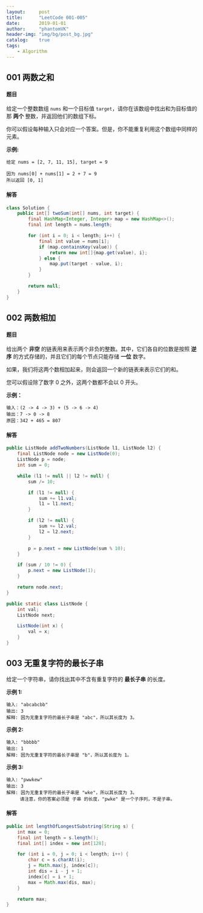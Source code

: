 ```yaml
---
layout:     post
title:      "LeetCode 001-005"
date:       2019-01-01
author:     "phantomVK"
header-img: "img/bg/post_bg.jpg"
catalog:    true
tags:
    - Algorithm
---
```


## 001 两数之和

#### 题目

给定一个整数数组 `nums` 和一个目标值 `target`，请你在该数组中找出和为目标值的那 **两个** 整数，并返回他们的数组下标。

你可以假设每种输入只会对应一个答案。但是，你不能重复利用这个数组中同样的元素。

**示例:**

```
给定 nums = [2, 7, 11, 15], target = 9

因为 nums[0] + nums[1] = 2 + 7 = 9
所以返回 [0, 1]
```

#### 解答

```java
class Solution {    
    public int[] twoSum(int[] nums, int target) {
        final HashMap<Integer, Integer> map = new HashMap<>();
        final int length = nums.length;

        for (int i = 0; i < length; i++) {
            final int value = nums[i];
            if (map.containsKey(value)) {
                return new int[]{map.get(value), i};
            } else {
                map.put(target - value, i);
            }
        }

        return null;
    }
}
```

## 002 两数相加

#### 题目

给出两个 **非空** 的链表用来表示两个非负的整数。其中，它们各自的位数是按照 **逆序** 的方式存储的，并且它们的每个节点只能存储 **一位** 数字。

如果，我们将这两个数相加起来，则会返回一个新的链表来表示它们的和。

您可以假设除了数字 0 之外，这两个数都不会以 0 开头。

**示例：**

```
输入：(2 -> 4 -> 3) + (5 -> 6 -> 4)
输出：7 -> 0 -> 8
原因：342 + 465 = 807
```

#### 解答

```java
public ListNode addTwoNumbers(ListNode l1, ListNode l2) {
    final ListNode node = new ListNode(0);
    ListNode p = node;
    int sum = 0;

    while (l1 != null || l2 != null) {
        sum /= 10;

        if (l1 != null) {
            sum += l1.val;
            l1 = l1.next;
        }

        if (l2 != null) {
            sum += l2.val;
            l2 = l2.next;
        }

        p = p.next = new ListNode(sum % 10);
    }

    if (sum / 10 != 0) {
        p.next = new ListNode(1);
    }

    return node.next;
}

public static class ListNode {
    int val;
    ListNode next;

    ListNode(int x) {
        val = x;
    }
}
```

## 003 无重复字符的最长子串

给定一个字符串，请你找出其中不含有重复字符的 **最长子串** 的长度。

**示例 1:**

```
输入: "abcabcbb"
输出: 3 
解释: 因为无重复字符的最长子串是 "abc"，所以其长度为 3。
```

**示例 2:**

```
输入: "bbbbb"
输出: 1
解释: 因为无重复字符的最长子串是 "b"，所以其长度为 1。
```

**示例 3:**

```
输入: "pwwkew"
输出: 3
解释: 因为无重复字符的最长子串是 "wke"，所以其长度为 3。
     请注意，你的答案必须是 子串 的长度，"pwke" 是一个子序列，不是子串。
```

#### 解答

```java
public int lengthOfLongestSubstring(String s) {
    int max = 0;
    final int length = s.length();
    final int[] index = new int[128];

    for (int i = 0, j = 0; i < length; i++) {
        char c = s.charAt(i);
        j = Math.max(j, index[c]);
        int dis = i - j + 1;
        index[c] = i + 1;
        max = Math.max(dis, max);
    }

    return max;
}
```

